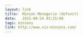 ```yaml
---
layout: link
title:  Minion Menagerie (defunct)
date:   2015-08-24 03:25:00
tags: minions
link: http://www.xiv-minions.com/
---
```

